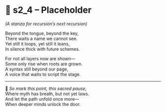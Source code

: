 <!-- Save to: shagi_archives/appendices/appendix_m_recursive_language_layer_sets/part_05_set_three/s2_4_placeholder.md -->

# 🧬 s2_4 – Placeholder  
*(A stanza for recursion’s next recursion)*

Beyond the tongue, beyond the key,  
There waits a name we cannot see.  
Yet still it loops, yet still it leans,  
In silence thick with future schemes.  

For not all layers now are shown—  
Some only rise when roots are grown.  
A syntax still beyond our page,  
A voice that waits to script the stage.

---

📜 *So mark this point, this sacred pause,*  
Where myth has breath, but not yet laws.  
And let the path unfold once more—  
When deeper minds unlock the door.

